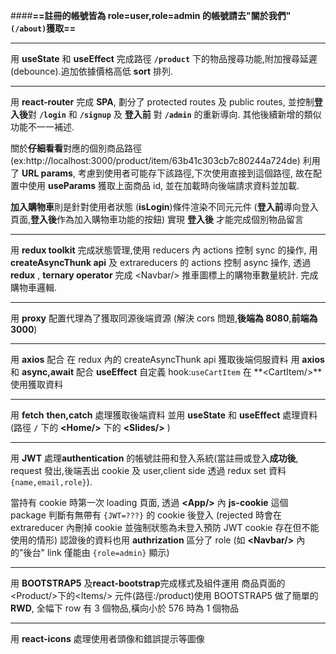 ####**==註冊的帳號皆為 role=user,role=admin 的帳號請去"關於我們"`(/about)`獲取==**

---

用 **useState** 和 **useEffect** 完成路徑 **`/product`** 下的物品搜尋功能,附加搜尋延遲(debounce).追加依據價格高低 **sort** 排列.

---

用 **react-router** 完成 **SPA**,
劃分了 protected routes 及 public routes,
並控制**登入後**對 **`/login`** 和 **`/signup`** 及 **登入前** 對 **`/admin`** 的重新導向.
其他後續新增的類似功能不一一補述.

關於**仔細看看**對應的個別商品路徑
(ex:http://localhost:3000/product/item/63b41c303cb7c80244a724de)
利用了 **URL params**,
考慮到使用者可能存下該路徑,下次使用直接到這個路徑,
故在配置中使用 **useParams** 獲取上面商品 id,
並在加載時向後端請求資料並加載.

**加入購物車**則是針對使用者狀態
(**isLogin**)條件渲染不同元元件
(**登入前**導向登入頁面,**登入後**作為加入購物車功能的按鈕)
實現 **登入後** 才能完成個別物品留言

---

用 **redux toolkit** 完成狀態管理,使用 reducers 內 actions 控制 sync 的操作,
用 **createAsyncThunk api** 及 extrareducers 的 actions 控制 async 操作,
透過 **redux** , **ternary operator** 完成 <Navbar\/> 推車圖標上的購物車數量統計.
完成購物車邏輯.

---

用 **proxy** 配置代理為了獲取同源後端資源
(解決 cors 問題,**後端為 8080**,**前端為 3000**)

---

用 **axios** 配合 在 redux 內的 createAsyncThunk api 獲取後端伺服資料
用 **axios** 和 **async,await** 配合 **useEffect** 自定義 hook:`useCartItem` 在 **<CartItem\/>**使用獲取資料

---

用 **fetch** **then,catch** 處理獲取後端資料
並用 **useState** 和 **useEffect** 處理資料(路徑 **`/`** 下的 **<Home\/>** 下的 **<Slides\/>** )

---

用 **JWT** 處理**authentication** 的帳號註冊和登入系統(當註冊或登入**成功後**,
request 發出,後端丟出 cookie 及 user,client side 透過 redux set 資料 `{name,email,role}`).

當持有 cookie 時第一次 loading 頁面,
透過 **<App\/>** 內 **js-cookie** 這個 package 判斷有無帶有 `{JWT=???}` 的 cookie 後登入
(rejected 時會在 extrareducer 內刪掉 cookie 並強制狀態為未登入預防 JWT cookie 存在但不能使用的情形)
認證後的資料也用 **authrization** 區分了 role (如 **<Navbar\/>** 內的"後台" link 僅能由 `{role=admin}` 顯示)

---

用 **BOOTSTRAP5** 及**react-bootstrap**完成樣式及組件運用
商品頁面的 <Product\/>下的<Items\/> 元件(路徑:/product)使用 BOOTSTRAP5 做了簡單的 **RWD**,
全幅下 row 有 3 個物品,橫向小於 576 時為 1 個物品

---

用 **react-icons** 處理使用者頭像和錯誤提示等圖像
